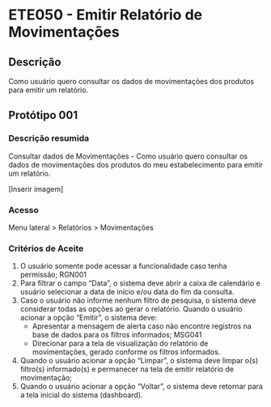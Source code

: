 # ETE050 - Emitir Relatório de Movimentações <!-- Estou criando do zero este .md de acordo com o docx. -->

## Descrição 
Como usuário quero consultar os dados de movimentações dos produtos para emitir um relatório. 

## Protótipo 001 

### Descrição resumida
Consultar dados de Movimentações - Como usuário quero consultar os dados de movimentações dos produtos do meu estabelecimento para emitir um relatório. 

[Inserir imagem]

### Acesso 
Menu lateral > Relatórios > Movimentações 

### Critérios de Aceite 

1. O usuário somente pode acessar a funcionalidade caso tenha permissão; RGN001  
2. Para filtrar o campo “Data”, o sistema deve abrir a caixa de calendário e usuário selecionar a data de início e/ou data do fim da consulta.  
3. Caso o usuário não informe nenhum filtro de pesquisa, o sistema deve considerar todas as opções ao gerar o relatório. Quando o usuário acionar a opção “Emitir”, o sistema deve:  
    - Apresentar a mensagem de alerta caso não encontre registros na base de dados para os filtros informados; MSG041  
    - Direcionar para a tela de visualização do relatório de movimentações, gerado conforme os filtros informados.   
4. Quando o usuário acionar a opção “Limpar”, o sistema deve limpar o(s) filtro(s) informado(s) e permanecer na tela de emitir relatório de movimentação;  
5. Quando o usuário acionar a opção “Voltar”, o sistema deve retornar para a tela inicial do sistema (dashboard).  

  